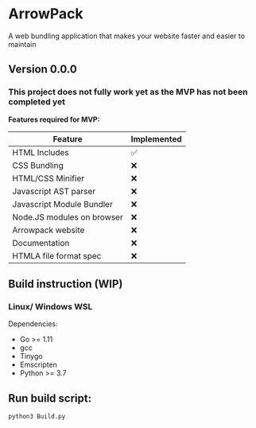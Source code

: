 # ArrowPack

A web bundling application that makes your website faster and easier to maintain

## Version 0.0.0
### This project does not fully work yet as the MVP has not been completed yet
**Features required for MVP:**

| Feature | Implemented |
| ------- | --------- |
| HTML Includes | ✅ |
| CSS Bundling  | ❌ |
| HTML/CSS Minifier | ❌|
| Javascript AST parser | ❌ |
| Javascript Module Bundler | ❌ |
| Node.JS modules on browser | ❌ |
| Arrowpack website | ❌ |
| Documentation | ❌ |
| HTMLA file format spec | ❌ |

## Build instruction (WIP)

### Linux/ Windows WSL

Dependencies:

-   Go >= 1.11
-   gcc
-   Tinygo
-   Emscripten
-   Python >= 3.7

## Run build script:

```sh
python3 Build.py
```


